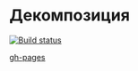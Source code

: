 # Декомпозиция

[![Build status](https://ci.appveyor.com/api/projects/status/5614j90cc1ix734u?svg=true)](https://ci.appveyor.com/project/SergeStepanov/ra-5-2-decomposition)

[gh-pages]()